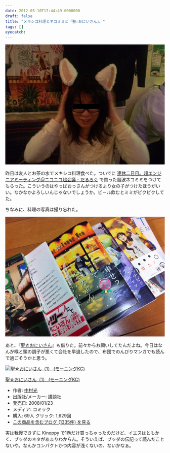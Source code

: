 ```yaml
---
date: 2012-05-10T17:44:49.0000000
draft: false
title: "メキシコ料理とネコミミと『聖☆おにいさん』。"
tags: []
eyecatch: 
---
```

<p><img src="20120509192317.jpg" alt="f:id:daruyanagi:20120509192317j:plain" title="f:id:daruyanagi:20120509192317j:plain" class="hatena-fotolife"></p><p>昨日は友人とお茶の水でメキシコ料理食べた。ついでに <a href="http://daruyanagi.hatenablog.com/entry/2012/04/30/070800">&#x9023;&#x4F11;&#x4E8C;&#x65E5;&#x76EE;&#x3002;&#x8D85;&#x30A8;&#x30F3;&#x30B8;&#x30CB;&#x30A2;&#x30DF;&#x30FC;&#x30C6;&#x30A3;&#x30F3;&#x30B0;&#xFF20;&#x30CB;&#x30B3;&#x30CB;&#x30B3;&#x8D85;&#x4F1A;&#x8B70; - &#x3060;&#x308B;&#x308D;&#x3050;</a> で買った脳波ネコミミをつけてもらった。こういうのはやっぱおっさんがつけるより女の子がつけたほうがいい。なかなかよろしいんじゃないでしょうか。ビール飲むとミミがピクピクしてた。</p><p>ちなみに、料理の写真は撮り忘れた。</p><p><img src="20120510172610.jpg" alt="f:id:daruyanagi:20120510172610j:plain" title="f:id:daruyanagi:20120510172610j:plain" class="hatena-fotolife"></p><p>あと、『<a class="keyword" href="http://d.hatena.ne.jp/keyword/%C0%BB%A1%F9%A4%AA%A4%CB%A4%A4%A4%B5%A4%F3">聖☆おにいさん</a>』も借りた。前々からお願いしてたんだよね。今日はなんか喉と頭の調子が悪くて会社を早退したので、布団でのんびりマンガでも読んで過ごそうかと思う。</p><p><div class="hatena-asin-detail"><a href="http://www.amazon.co.jp/exec/obidos/ASIN/4063726622/bestylesnet-22/"><img src="http://ecx.images-amazon.com/images/I/51h51jwAt%2BL._SL160_.jpg" class="hatena-asin-detail-image" alt="聖☆おにいさん（1） (モーニングKC)" title="聖☆おにいさん（1） (モーニングKC)"></a><div class="hatena-asin-detail-info"><p class="hatena-asin-detail-title"><a href="http://www.amazon.co.jp/exec/obidos/ASIN/4063726622/bestylesnet-22/">聖☆おにいさん（1） (モーニングKC)</a></p><ul><li><span class="hatena-asin-detail-label">作者:</span> <a class="keyword" href="http://d.hatena.ne.jp/keyword/%C3%E6%C2%BC%B8%F7">中村光</a></li><li><span class="hatena-asin-detail-label">出版社/メーカー:</span> 講談社</li><li><span class="hatena-asin-detail-label">発売日:</span> 2008/01/23</li><li><span class="hatena-asin-detail-label">メディア:</span> コミック</li><li><span class="hatena-asin-detail-label">購入</span>: 69人 <span class="hatena-asin-detail-label">クリック</span>: 1,629回</li><li><a href="http://d.hatena.ne.jp/asin/4063726622/bestylesnet-22" target="_blank">この商品を含むブログ (1335件) を見る</a></li></ul></div><div class="hatena-asin-detail-foot"></div></div></p><p>実は我慢できずに Kinoppy で1巻だけ買っちゃったのだけど、イエスはともかく、ブッダのネタがあまりわからん。そういえば、ブッダの伝記って読んだことないや。なんかコンパクトかつ内容が浅くないの、ないかなぁ。</p>
